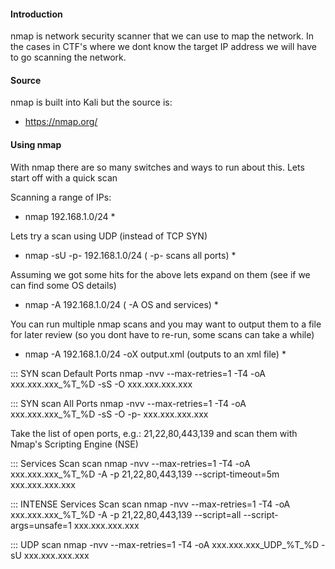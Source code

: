 #### Introduction

nmap is network security scanner that we can use to map the network. In the cases in CTF's where we dont know the target IP address we will have 
to go scanning the network. 

#### Source

nmap is built into Kali but the source is: 

- https://nmap.org/

#### Using nmap

With nmap there are so many switches and ways to run about this. Lets start off with a quick scan

Scanning a range of IPs:

* nmap 192.168.1.0/24 *

Lets try a scan using UDP (instead of TCP SYN)

* nmap -sU -p- 192.168.1.0/24  ( -p- scans all ports) *

Assuming we got some hits for the above lets expand on them (see if we can find some OS details)

* nmap -A 192.168.1.0/24  ( -A OS and services) *

You can run multiple nmap scans and you may want to output them to a file for later review (so you dont have to re-run, some scans can take a while)

* nmap -A 192.168.1.0/24 -oX output.xml (outputs to an xml file) *

::: SYN scan Default Ports
nmap -nvv --max-retries=1 -T4 -oA xxx.xxx.xxx_%T_%D -sS -O xxx.xxx.xxx.xxx

::: SYN scan All Ports
nmap -nvv --max-retries=1 -T4 -oA xxx.xxx.xxx_%T_%D -sS -O -p- xxx.xxx.xxx.xxx

Take the list of open ports, e.g.: 21,22,80,443,139 and scan them with Nmap's Scripting Engine (NSE)

::: Services Scan scan
nmap -nvv --max-retries=1 -T4 -oA xxx.xxx.xxx_%T_%D -A -p 21,22,80,443,139 --script-timeout=5m xxx.xxx.xxx.xxx

::: INTENSE Services Scan scan
nmap -nvv --max-retries=1 -T4 -oA xxx.xxx.xxx_%T_%D -A -p 21,22,80,443,139 --script=all --script-args=unsafe=1 xxx.xxx.xxx.xxx

::: UDP scan
nmap -nvv --max-retries=1 -T4 -oA xxx.xxx.xxx_UDP_%T_%D -sU xxx.xxx.xxx.xxx
